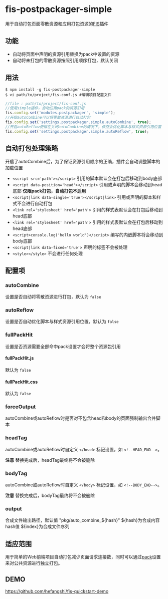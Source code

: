 # fis-postpackager-simple

用于自动打包页面零散资源和应用打包资源的[FIS](https://github.com/fex-team/fis/)插件

## 功能

 - 自动将页面中声明的资源引用替换为pack中设置的资源
 - 自动将未打包的零散资源按照引用顺序打包，默认关闭

## 用法

    $ npm install -g fis-postpackager-simple
    $ vi path/to/project/fis-conf.js #编辑项目配置文件

```javascript
//file : path/to/project/fis-conf.js
//使用simple插件，自动应用pack的资源引用
fis.config.set('modules.postpackager', 'simple');
//开始autoCombine可以将零散资源进行自动打包
fis.config.set('settings.postpackager.simple.autoCombine', true);
//开启autoReflow使得在关闭autoCombine的情况下，依然会优化脚本与样式资源引用位置
fis.config.set('settings.postpackager.simple.autoReflow', true);
```

## 自动打包处理策略

开启了autoCombine后，为了保证资源引用顺序的正确，插件会自动调整脚本的加载位置

 - ```<script src='path'></script>``` 引用的脚本默认会在打包后移动到body底部
 - ```<script data-position='head'></script>``` 引用或声明的脚本会移动到head底部 **仅限pack打包，自动打包不适用**
 - ```<script|link data-single='true'></script|link>``` 引用或声明的脚本和样式不会进行自动打包
 - ```<link rel='stylesheet' href='path'>``` 引用的样式表默认会在打包后移动到head底部
 - ```<link rel='stylesheet' href='path'>``` 引用的样式表默认会在打包后移动到head底部
 - ```<script>console.log('hello world')</script>``` 编写的内嵌脚本将会移动到body底部
 - ```<script|link data-fixed='true'>``` 声明的标签不会被处理
 - ```<style></style>``` 不会进行任何处理

## 配置项

### autoCombine

设置是否自动将零散资源进行打包，默认为 `false`

### autoReflow

设置是否自动优化脚本与样式资源引用位置，默认为 `false`

### fullPackHit

设置是否资源需要全部命中pack设置才会将整个资源包引用

#### fullPackHit.js

默认为 `false`

#### fullPackHit.css

默认为 `false`

### forceOutput

autoCombine或autoReflow时是否对不包含head和body的页面强制输出合并脚本

### headTag

autoCombine或autoReflow时自定义 `</head>` 标记设置，如 `<!--HEAD_END-->`。

**注意** 替换完成后，headTag最终将不会被删除


### bodyTag

autoCombine或autoReflow时自定义 `</body>` 标记设置，如 `<!--BODY_END-->`。

**注意** 替换完成后，bodyTag最终将不会被删除

### output

合成文件输出路径，默认值 "pkg/auto_combine_${hash}" ${hash}为合成内容hash值 ${index}为合成文件序列


## 适应范围

用于简单的Web前端项目自动打包减少页面请求连接数，同时可以通过[pack](https://github.com/fex-team/fis/wiki/%E9%85%8D%E7%BD%AEAPI#pack)设置来对公共资源进行独立打包。

## DEMO

https://github.com/hefangshi/fis-quickstart-demo

